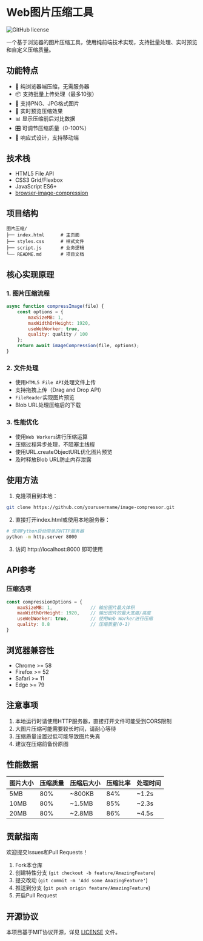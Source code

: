 # Web图片压缩工具

![GitHub license](https://img.shields.io/badge/license-MIT-blue.svg)

一个基于浏览器的图片压缩工具，使用纯前端技术实现，支持批量处理、实时预览和自定义压缩质量。

## 功能特点

- 🚀 纯浏览器端压缩，无需服务器
- 📦 支持批量上传处理（最多10张）
- 🎨 支持PNG、JPG格式图片
- 👀 实时预览压缩效果
- 📊 显示压缩前后对比数据
- 🎛️ 可调节压缩质量（0-100%）
- 📱 响应式设计，支持移动端

## 技术栈

- HTML5 File API
- CSS3 Grid/Flexbox
- JavaScript ES6+
- [browser-image-compression](https://www.npmjs.com/package/browser-image-compression)

## 项目结构

```
图片压缩/
├── index.html      # 主页面
├── styles.css      # 样式文件
├── script.js       # 业务逻辑
└── README.md       # 项目文档
```

## 核心实现原理

### 1. 图片压缩流程

```javascript
async function compressImage(file) {
    const options = {
        maxSizeMB: 1,
        maxWidthOrHeight: 1920,
        useWebWorker: true,
        quality: quality / 100
    };
    return await imageCompression(file, options);
}
```

### 2. 文件处理

- 使用`HTML5 File API`处理文件上传
- 支持拖拽上传（Drag and Drop API）
- `FileReader`实现图片预览
- Blob URL处理压缩后的下载

### 3. 性能优化

- 使用`Web Workers`进行压缩运算
- 压缩过程异步处理，不阻塞主线程
- 使用URL.createObjectURL优化图片预览
- 及时释放Blob URL防止内存泄露

## 使用方法

1. 克隆项目到本地：
```bash
git clone https://github.com/yourusername/image-compressor.git
```

2. 直接打开index.html或使用本地服务器：
```bash
# 使用Python启动简单的HTTP服务器
python -m http.server 8000
```

3. 访问 http://localhost:8000 即可使用

## API参考

### 压缩选项

```javascript
const compressionOptions = {
    maxSizeMB: 1,              // 输出图片最大体积
    maxWidthOrHeight: 1920,    // 输出图片的最大宽度/高度
    useWebWorker: true,        // 使用Web Worker进行压缩
    quality: 0.8               // 压缩质量(0-1)
}
```

## 浏览器兼容性

- Chrome >= 58
- Firefox >= 52
- Safari >= 11
- Edge >= 79

## 注意事项

1. 本地运行时请使用HTTP服务器，直接打开文件可能受到CORS限制
2. 大图片压缩可能需要较长时间，请耐心等待
3. 压缩质量设置过低可能导致图片失真
4. 建议在压缩前备份原图

## 性能数据

| 图片大小 | 压缩质量 | 压缩后大小 | 压缩比率 | 处理时间 |
|---------|---------|-----------|----------|----------|
| 5MB     | 80%     | ~800KB    | 84%      | ~1.2s    |
| 10MB    | 80%     | ~1.5MB    | 85%      | ~2.3s    |
| 20MB    | 80%     | ~2.8MB    | 86%      | ~4.5s    |

## 贡献指南

欢迎提交Issues和Pull Requests！

1. Fork本仓库
2. 创建特性分支 (`git checkout -b feature/AmazingFeature`)
3. 提交改动 (`git commit -m 'Add some AmazingFeature'`)
4. 推送到分支 (`git push origin feature/AmazingFeature`)
5. 开启Pull Request

## 开源协议

本项目基于MIT协议开源，详见 [LICENSE](LICENSE) 文件。

